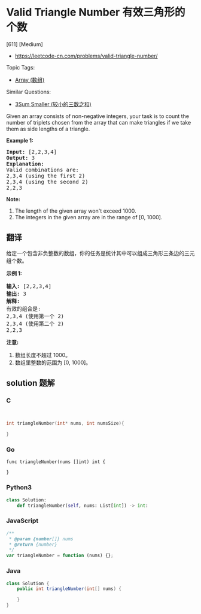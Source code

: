 # Valid Triangle Number 有效三角形的个数

[611] [Medium]

- https://leetcode-cn.com/problems/valid-triangle-number/

Topic Tags:

- [Array (数组)](https://leetcode-cn.com/tag/array/)

Similar Questions:

- [3Sum Smaller (较小的三数之和)](https://leetcode-cn.com/problems/3sum-smaller/)

Given an array consists of non-negative integers, your task is to count the number of triplets chosen from the array that can make triangles if we take them as side lengths of a triangle.

**Example 1:**

<pre><b>Input:</b> [2,2,3,4]
<b>Output:</b> 3
<b>Explanation:</b>
Valid combinations are: 
2,3,4 (using the first 2)
2,3,4 (using the second 2)
2,2,3
</pre>

**Note:**

1.  The length of the given array won't exceed 1000.
2.  The integers in the given array are in the range of \[0, 1000\].

## 翻译

给定一个包含非负整数的数组，你的任务是统计其中可以组成三角形三条边的三元组个数。

**示例 1:**

<pre><strong>输入:</strong> [2,2,3,4]
<strong>输出:</strong> 3
<strong>解释:</strong>
有效的组合是: 
2,3,4 (使用第一个 2)
2,3,4 (使用第二个 2)
2,2,3
</pre>

**注意:**

1.  数组长度不超过 1000。
2.  数组里整数的范围为 \[0, 1000\]。

## solution 题解

### C

```c


int triangleNumber(int* nums, int numsSize){

}


```

### Go

```golang
func triangleNumber(nums []int) int {

}
```

### Python3

```python
class Solution:
    def triangleNumber(self, nums: List[int]) -> int:

```

### JavaScript

```javascript
/**
 * @param {number[]} nums
 * @return {number}
 */
var triangleNumber = function (nums) {};
```

### Java

```java
class Solution {
    public int triangleNumber(int[] nums) {

    }
}
```
